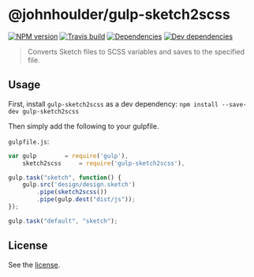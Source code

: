 # @johnhoulder/gulp-sketch2scss

[![NPM version](https://img.shields.io/npm/v/@johnhoulder/gulp-sketch2scss.svg)](https://www.npmjs.com/package/@johnhoulder/gulp-sketch2scss)
[![Travis build](https://api.travis-ci.org/johnhoulder/gulp-sketch2scss.svg?branch=master)](https://travis-ci.org/johnhoulder/gulp-sketch2scss/builds)
[![Dependencies](https://david-dm.org/johnhoulder/gulp-sketch2scss/status.svg)](https://david-dm.org/johnhoulder/gulp-sketch2scss)
[![Dev dependencies](https://david-dm.org/johnhoulder/gulp-sketch2scss/dev-status.svg)](https://david-dm.org/johnhoulder/gulp-sketch2scss?type=dev)

>Converts Sketch files to SCSS variables and saves to the specified file.


## Usage
First, install `gulp-sketch2scss` as a dev dependency:
`npm install --save-dev gulp-sketch2scss`

Then simply add the following to your gulpfile.

`gulpfile.js`:

```javascript
var gulp        = require('gulp'),
    sketch2scss     = require('gulp-sketch2scss'),

gulp.task("sketch", function() {
    gulp.src('design/design.sketch')
        .pipe(sketch2scss())
        .pipe(gulp.dest("dist/js"));
});

gulp.task("default", "sketch");
```

## License
See the [license](https://github.com/johnhoulder/gulp-sketch2scss/blob/master/license).